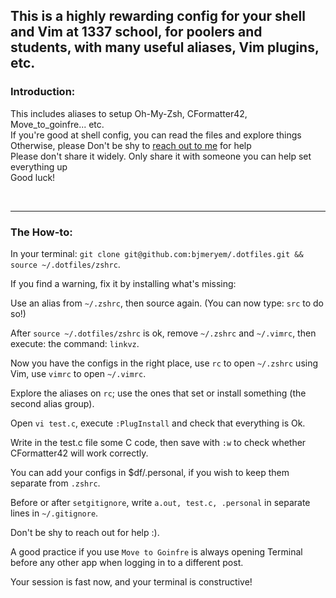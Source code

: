 ## This is a highly rewarding config for your shell and Vim at 1337 school, for poolers and students, with many useful aliases, Vim plugins, etc.

<be>

  ### Introduction:


This includes aliases to setup Oh-My-Zsh, CFormatter42, Move_to_goinfre... etc.\
If you're good at shell config, you can read the files and explore things\
Otherwise, please Don't be shy to [reach out to me](https://wa.me/212641134341) for help\
Please don't share it widely. Only share it with someone you can help set everything up\
Good luck!

<br>
<hr>

  ### The How-to:

<be>

In your terminal: `git clone git@github.com:bjmeryem/.dotfiles.git && source ~/.dotfiles/zshrc`.

If you find a warning, fix it by installing what's missing:

Use an alias from `~/.zshrc`, then source again. (You can now type: `src` to do so!)

After `source ~/.dotfiles/zshrc` is ok, remove `~/.zshrc` and `~/.vimrc`, then execute: the command: `linkvz`.

Now you have the configs in the right place, use `rc` to open `~/.zshrc` using Vim, use `vimrc` to open `~/.vimrc`.

Explore the aliases on `rc`; use the ones that set or install something (the second alias group).

Open `vi test.c`, execute `:PlugInstall` and check that everything is Ok.

Write in the test.c file some C code, then save with `:w` to check whether CFormatter42 will work correctly.

You can add your configs in $df/.personal, if you wish to keep them separate from `.zshrc`.

Before or after `setgitignore`, write `a.out, test.c, .personal` in separate lines in `~/.gitignore`.

Don't be shy to reach out for help :).

A good practice if you use `Move to Goinfre` is always opening Terminal before any other app when logging in to a different post.

Your session is fast now, and your terminal is constructive!



